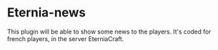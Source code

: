 Eternia-news
============

This plugin will be able to show some news to the players. It's coded for french players, in the server EterniaCraft.